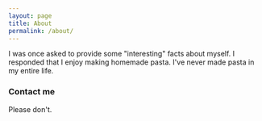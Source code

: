 ```yaml
---
layout: page
title: About
permalink: /about/
---
```


I was once asked to provide some "interesting" facts about myself.
I responded that I enjoy making homemade pasta.
I've never made pasta in my entire life.

### Contact me

Please don't.
